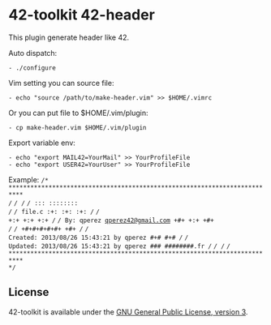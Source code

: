 42-toolkit	42-header
==========

This plugin generate header like 42.

Auto dispatch:

    - ./configure

Vim setting you can source file:

    - echo "source /path/to/make-header.vim" >> $HOME/.vimrc

Or you can put file to $HOME/.vim/plugin:

    - cp make-header.vim $HOME/.vim/plugin

Export variable env:

    - echo "export MAIL42=YourMail" >> YourProfileFile
    - echo "export USER42=YourUser" >> YourProfileFile

Example:
<code>/* ************************************************************************** */</code>
<code>/*                                                                            */</code>
<code>/*                                                        :::      ::::::::   */</code>
<code>/*   file.c                                             :+:      :+:    :+:   */</code>
<code>/*                                                    +:+ +:+         +:+     */</code>
<code>/*   By: qperez <qperez42@gmail.com>                +#+  +:+       +#+        */</code>
<code>/*                                                +#+#+#+#+#+   +#+           */</code>
<code>/*   Created: 2013/08/26 15:43:21 by qperez            #+#    #+#             */</code>
<code>/*   Updated: 2013/08/26 15:43:21 by qperez           ###   ########.fr       */</code>
<code>/*                                                                            */</code>
<code>/* ************************************************************************** */</code>

## License

42-toolkit is available under the [GNU General Public License, version 3](LICENSE).
